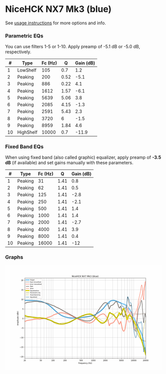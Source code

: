 # NiceHCK NX7 Mk3 (blue)
See [usage instructions](https://github.com/jaakkopasanen/AutoEq#usage) for more options and info.

### Parametric EQs
You can use filters 1-5 or 1-10. Apply preamp of -5.1 dB or -5.0 dB, respectively.

|   # | Type      |   Fc (Hz) |    Q |   Gain (dB) |
|-----|-----------|-----------|------|-------------|
|   1 | LowShelf  |       105 | 0.7  |         1.2 |
|   2 | Peaking   |       200 | 0.52 |        -5.1 |
|   3 | Peaking   |       886 | 0.22 |         4.1 |
|   4 | Peaking   |      1612 | 1.57 |        -6.1 |
|   5 | Peaking   |      5639 | 5.06 |         3.8 |
|   6 | Peaking   |      2085 | 4.15 |        -1.3 |
|   7 | Peaking   |      2591 | 5.43 |         2.3 |
|   8 | Peaking   |      3720 | 6    |        -1.5 |
|   9 | Peaking   |      8959 | 1.84 |         4.6 |
|  10 | HighShelf |     10000 | 0.7  |       -11.9 |

### Fixed Band EQs
When using fixed band (also called graphic) equalizer, apply preamp of **-3.5 dB** (if available) and set gains manually with these parameters.

|   # | Type    |   Fc (Hz) |    Q |   Gain (dB) |
|-----|---------|-----------|------|-------------|
|   1 | Peaking |        31 | 1.41 |         0.8 |
|   2 | Peaking |        62 | 1.41 |         0.5 |
|   3 | Peaking |       125 | 1.41 |        -2.8 |
|   4 | Peaking |       250 | 1.41 |        -2.1 |
|   5 | Peaking |       500 | 1.41 |         1.4 |
|   6 | Peaking |      1000 | 1.41 |         1.4 |
|   7 | Peaking |      2000 | 1.41 |        -2.7 |
|   8 | Peaking |      4000 | 1.41 |         3.9 |
|   9 | Peaking |      8000 | 1.41 |         0.4 |
|  10 | Peaking |     16000 | 1.41 |       -12   |

### Graphs
![](./NiceHCK%20NX7%20Mk3%20(blue).png)
